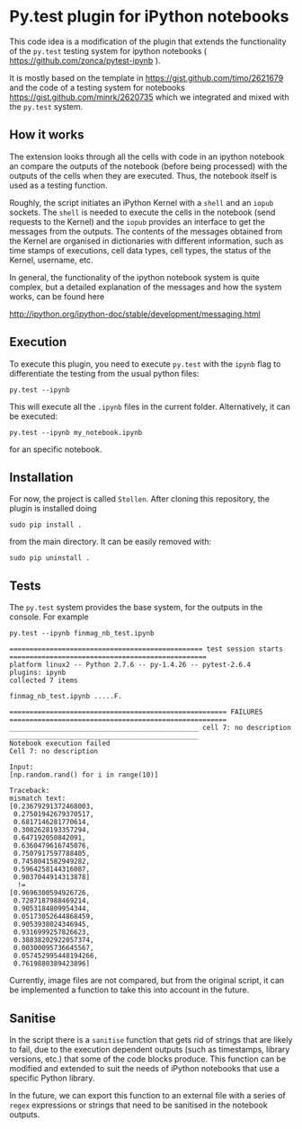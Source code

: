 # Py.test plugin for iPython notebooks

This code idea is a modification of the plugin that extends the functionality 
of the `py.test` testing system for ipython notebooks 
( https://github.com/zonca/pytest-ipynb ).

It is mostly based on the template in https://gist.github.com/timo/2621679 
and the code of a testing system for notebooks https://gist.github.com/minrk/2620735
which we integrated and mixed with the `py.test` system.

## How it works
The extension looks through all the cells with code in an ipython notebook
an compare the outputs of the notebook (before being processed) with the 
outputs of the cells when they are executed. Thus, the notebook itself is
used as a testing function.

Roughly, the script initiates an iPython Kernel with a `shell` and
an `iopub` sockets. The `shell` is needed to execute the cells in
the notebook (send requests to the Kernel) and the `iopub` provides 
an interface to get the messages from the outputs. The contents
of the messages obtained from the Kernel are organised in dictionaries
with different information, such as time stamps of executions,
cell data types, cell types, the status of the Kernel, username, etc.

In general, the functionality of the ipython notebook system is 
quite complex, but a detailed explanation of the messages
and how the system works, can be found here 

http://ipython.org/ipython-doc/stable/development/messaging.html

## Execution
To execute this plugin, you need to execute `py.test` with the `ipynb` flag
to differentiate the testing from the usual python files:

    py.test --ipynb

This will execute all the `.ipynb` files in the current folder. Alternatively,
it can be executed:

    py.test --ipynb my_notebook.ipynb

for an specific notebook.


## Installation
For now, the project is called `Stollen`. After cloning this repository, the
plugin is installed doing

    sudo pip install .

from the main directory. It can be easily removed with:

    sudo pip uninstall . 

## Tests
The `py.test` system provides the base system, for the outputs in the console.
For example

    py.test --ipynb finmag_nb_test.ipynb

```
================================================ test session starts =================================================
platform linux2 -- Python 2.7.6 -- py-1.4.26 -- pytest-2.6.4
plugins: ipynb
collected 7 items 

finmag_nb_test.ipynb .....F.

====================================================== FAILURES ======================================================
_______________________________________________ cell 7: no description _______________________________________________
Notebook execution failed
Cell 7: no description

Input:
[np.random.rand() for i in range(10)]

Traceback:
mismatch text:
[0.23679291372468003,
 0.27501942679370517,
 0.6817146281770614,
 0.3082628193357294,
 0.647192050842091,
 0.6360479616745076,
 0.7507917597788405,
 0.7458041582949282,
 0.5964258144316087,
 0.9037044914313878]
  !=  
[0.9696300594926726,
 0.7287187988469214,
 0.9053184809954344,
 0.05173052644868459,
 0.9053938024346945,
 0.9316999257826623,
 0.38838202922057374,
 0.00300095736645567,
 0.057452995448194266,
 0.7619880389423896]

```

Currently, image files are not compared, but from the original script,
it can be implemented a function to take this into account
in the future.

## Sanitise
In the script there is a `sanitise` function that gets rid of strings
that are likely to fail, due to the execution dependent outputs
(such as timestamps, library versions, etc.) that some of the
code blocks produce. This function can be modified and extended to
suit the needs of iPython notebooks that use a specific Python library.

In the future, we can export this function to an external file with a
series of `regex` expressions or strings that need to be sanitised
in the notebook outputs.


